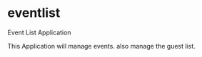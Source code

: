 eventlist
=========

Event List Application

This Application will manage events.
also manage the guest list.